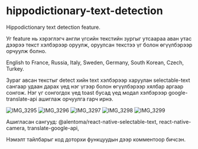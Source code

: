 # hippodictionary-text-detection

Hippodictionary text detection feature.

Уг feature нь хэрэглэгч англи үгсийн текстийн зургыг утсаараа аван утaс дээрээ текст хэлбэрээр оруулж, оруулсан текстээ үг болон өгүүлбэрээр орчуулж болно.

English to France, Russia, Italy, Sweden, Germany, South Korean, Czech, Turkey.

Зураг авсан текстыг detect хийн text хэлбэрээр харуулан selectable-text сангаар удаан дарах үед нэг үгээр болон өгүүлбэрээр хялбар аргаар сонгож. Нэг үг сонгогдох үед toast бусад үед модал хэлбэрээр google-translate-api ашиглаж орчуулга гарч ирнэ.

![IMG_3295](https://user-images.githubusercontent.com/68780094/133015107-c5e983ad-70b8-400b-8e73-2ba7321d1b28.PNG)
![IMG_3296](https://user-images.githubusercontent.com/68780094/133015122-ddf5318c-42e6-4669-8b5a-812c68eaed7e.PNG)
![IMG_3297](https://user-images.githubusercontent.com/68780094/133015133-7650a21b-c4a2-4b86-bc3c-fa972d94ebbb.PNG)
![IMG_3298](https://user-images.githubusercontent.com/68780094/133015140-c387397b-46ef-4efe-a040-e27e6941289d.PNG)
![IMG_3299](https://user-images.githubusercontent.com/68780094/133015143-ef4a6ade-78c2-4add-bca1-901cfdac627a.PNG)

Ашигласан сангууд: 
@alentoma/react-native-selectable-text,
react-native-camera,
translate-google-api,

Нэмэлт тайлбарыг код доторхи функцуудын дээр комментоор бичсэн.
